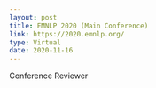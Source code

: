 ```yaml
---
layout: post
title: EMNLP 2020 (Main Conference)
link: https://2020.emnlp.org/
type: Virtual
date: 2020-11-16
---
```


Conference Reviewer